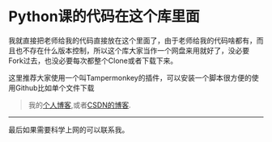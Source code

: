 # Python课的代码在这个库里面
我就直接把老师给我的代码直接放在这个里面了，由于老师给我的代码啥都有，而且也不存在什么版本控制，所以这个库大家当作一个网盘来用就好了，没必要Fork过去，也没必要每次都整个Clone或者下载下来。

这里推荐大家使用一个叫Tampermonkey的插件，可以安装一个脚本很方便的使用Github比如单个文件下载

>我的[个人博客](mrliuxchn.github.io),或者[CSDN的博客](https://blog.csdn.net/Ys_Hentai).

---

最后如果需要科学上网的可以联系我。